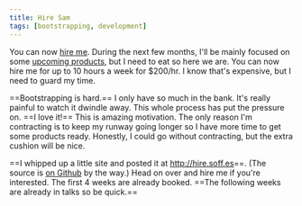 ```yaml
---
title: Hire Sam
tags: [bootstrapping, development]
---
```


You can now [hire me](http://hire.samsoff.es/). During the next few months, I'll be mainly focused on some [upcoming products](http://nothingmagical.com), but I need to eat so here we are. You can now hire me for up to 10 hours a week for $200/hr. I know that's expensive, but I need to guard my time.

==Bootstrapping is hard.== I only have so much in the bank. It's really painful to watch it dwindle away. This whole process has put the pressure on. ==I love it!== This is amazing motivation. The only reason I'm contracting is to keep my runway going longer so I have more time to get some products ready. Honestly, I could go without contracting, but the extra cushion will be nice.

==I whipped up a little site and posted it at <http://hire.soff.es>==. (The source is [on Github](https://github.com/samsoffes/hire.samsoff.es) by the way.) Head on over and hire me if you're interested. The first 4 weeks are already booked. ==The following weeks are already in talks so be quick.==
